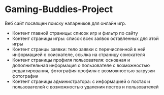 # Gaming-Buddies-Project
Веб сайт посвящен поиску напарников для онлайн игр.
* Контент главной страницы: список игр и фильтр по сайту
* Контент страницы игры: список всех заявок оставленных для этой игры
* Контент странцы заявки: тело заявки с перечисленной в ней информацией о соискателе, ссылка на страницу соискателя
* Контент страницы профиля пользователя: основная и дополнительная информация о пользователе с возможностью редактирования, фотография профиля с возможностью загрузки фотографии
* Контент страницы администратора: с информацией о постах и пользователей с возможностью удаления постов и пользователей
